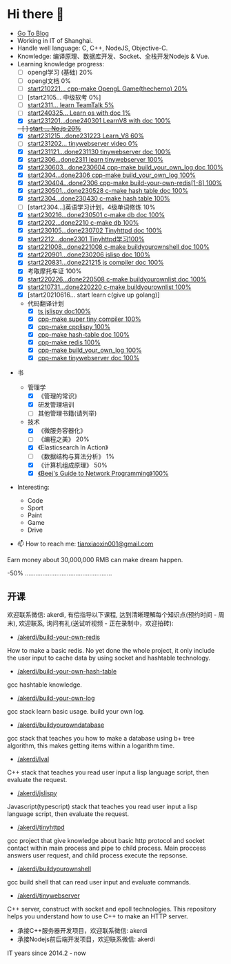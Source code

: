 # Hi there 👋

+ [Go To Blog](https://akerdi.github.io)
+ Working in IT of Shanghai.
+ Handle well language: C, C++, NodeJS, Objective-C.
+ Knowledge: 编译原理、数据库开发、Socket、全栈开发Nodejs & Vue.
+ Learning knowledge progress: 
  - [ ] opengl学习 (基础) 20%
  - [ ] opengl文档 0%
  - [ ] [start210221... cpp-make OpengL Game(thecherno) 20%](https://www.bilibili.com/video/BV1mL4y1b7vZ/?spm_id_from=333.337.search-card.all.click&vd_source=3870947727828a3261a9d870fa8d6f2c)
  - [ ] [start2105... 中级软考 0%]
  - [ ] [start2311... learn TeamTalk 5%](https://github.com/balloonwj/TeamTalk)
  - [ ] [start240325... Learn os with doc 1%](https://github.com/akerdi/os01)
  - [x] [start231201...done240301 LearnV8 with doc 100%](https://github.com/akerdi/Learn_V8)
  
  ~~- [ ] [start ... No.js 20%](知晓如何构建和调用过程)~~
  - [x] [start231215...done231223 Learn_V8 60%](https://github.com/akerdi/Learn_V8)
  - [ ] [start231202... tinywebserver video 0%](https://bilibili.com)
  - [x] [start231121...done231130 tinywebserver doc 100%](https://github.com/akerdi/tinywebserver)
  - [x] [start2306...done2311 learn tinywebserver 100%](https://github.com/qinguoyi/TinyWebServer)
  - [x] [start230603...done230604 cpp-make build_your_own_log doc 100%](https://github.com/akerdi/build_your_own_log)
  - [x] [start2304...done2306 cpp-make build_your_own_log 100%](https://github.com/rxi/log.c)
  - [x] [start230404...done2306 cpp-make build-your-own-redis[1-8] 100%](https://build-your-own.org/redis/)
  - [x] [start230501...done230528 c-make hash table doc 100%](https://github.com/akerdi/build-your-own-hash-table)
  - [x] [start2304...done230430 c-make hash table 100%](https://github.com/jamesroutley/write-a-hash-table)
  - [ ] [start2304...]英语学习计划，4级单词修炼 10%
  - [x] [start230216...done230501 c-make db doc 100%](https://github.com/akerdi/buildyourownsqlite)
  - [x] [start2202...done2210 c-make db 100%](https://cstack.github.io/db_tutorial/)
  - [x] [start230105...done230702 Tinyhttpd doc 100%](https://github.com/akerdi/tinyhttpd)
  - [x] [start2212...done2301 Tinyhttpd学习100%](http://www.buildyourownlisp.com/)
  <!-- [x] [c-make **Programing Language** 99%](http://www.buildyourownlisp.com/) -->
  <!-- [x] c-make **Programing Language** write an artical 95% -->
  - [x] [start221008...done221008 c-make buildyourownshell doc 100%](https://github.com/akerdi/buildyourownshell)
  - [x] [start220901...done230206 jslisp doc 100%](https://github.com/akerdi/jslispy)
  - [x] [start220831...done221215 js compiler doc 100%](https://github.com/akerdi/compiler)
  - [x] 考取摩托车证 100%
  - [x] [start220226...done220508 c-make buildyourownlist doc 100%](http://www.buildyourownlisp.com/)
  - [x] [start210731...done220220 c-make buildyourownlist 100%](http://www.buildyourownlisp.com/)
  - [x] [start20210616... start learn c(give up golang)] 
  
  + 代码翻译计划
    - [x] [ts jslispy doc100%](https://github.com/akerdi/jslispy)
    - [x] [cpp-make super tiny compiler 100%](https://github.com/akerdi/cpp_compiler)
    - [x] [cpp-make cpplispy 100%](https://github.com/akerdi/cpplispy)
    - [x] [cpp-make hash-table doc 100%](https://github.com/akerdi/build-your-own-hash-table)
    - [x] [cpp-make redis 100%](https://github.com/akerdi/build-your-own-redis)
    - [x] [cpp-make build_your_own_log 100%](https://github.com/akerdi/build_your_own_log)
    - [x] [cpp-make tinywebserver doc 100%](https://github.com/akerdi/tinywebserver-private) 
    
<!--
+ 学习赚钱
  + 游戏
    - [x] cocoscreator学习
    - [x] flappybird
    - [x] 打飞机
    - [x] 打小鸟
-->


+ 书
  + 管理学
    - [x] 《管理的常识》
    - [x] 研发管理培训
    - [ ] 其他管理书籍(请列举)
  + 技术
    - [x] 《微服务容器化》
    - [ ] 《编程之美》 20%
    - [x] 《Elasticsearch In Action》
    - [ ] 《数据结构与算法分析》 1%
    - [x] 《计算机组成原理》 50%
    - [x] [《Beej's Guide to Network Programming》100%](https://beej.us/guide/bgnet/)
   
  <!--
  + 小说
    - [x] 霸道人生 - 有点意思
    - [x] 武动乾坤 - 看动漫+听bilibili和z-library 联合起来肝完。1200篇之后作者急了，步子迈大了扯着蛋了，感情处理也是虎头蛇尾没有交代。
    - [x] 神墓 - 想象力宏大，有意思
    - [x] 仙逆 - 清新脱俗，写的也不错
    - [x] 明朝那些事 - 推荐
    - [x] 修真聊天群 - 时间杀手，看起来挺无聊的，浪费时间
  -->

+ Interesting:
  + Code
  + Sport
  + Paint
  + Game
  + Drive
<!--   + Girls -->

+ 📫 How to reach me: tianxiaoxin001@gmail.com

<!-- + ⚡ Fun fact: I like girls, I want to have more gf(if I become rich), But I like my littleshuai best. -->

  Earn money about 30,000,000 RMB can make dream happen.
  
  -50% ..................................................
  
## 开课

欢迎联系微信: akerdi, 有偿指导以下课程, 达到清晰理解每个知识点(预约时间 - 周末), 欢迎联系, 询问有礼(送试听视频 - 正在录制中，欢迎拍砖):
  + <a target="_blank" href="https://github.com/akerdi/build-your-own-redis">/akerdi/build-your-own-redis</a>
  
How to make a basic redis. No yet done the whole project, it only include the user input to cache data by using socket and hashtable technology.
  + <a target="_blank" href="https://github.com/akerdi/build-your-own-hash-table">/akerdi/build-your-own-hash-table</a>
  
gcc hashtable knowledge.
  + [/akerdi/build-your-own-log](https://github.com/akerdi/build_your_own_log)

gcc stack learn basic usage. build your own log.
  + [/akerdi/buildyourowndatabase](https://github.com/akerdi/buildyourowndatabase)

gcc stack that teaches you how to make a database using b+ tree algorithm, this makes getting items within a logarithm time.
  + [/akerdi/lval](https://github.com/akerdi/lval)

C++ stack that teaches you read user input a lisp language script, then evaluate the request.
  + [/akerdi/jslispy](https://github.com/akerdi/jslispy)

Javascript(typescript) stack that teaches you read user input a lisp language script, then evaluate the request.
  + [/akerdi/tinyhttpd](https://github.com/akerdi/tinyhttpd)

gcc project that give knowledge about basic http protocol and socket contact within main process and pipe to child process. Main proccess answers user request, and child process execute the repsonse.
  + [/akerdi/buildyourownshell](https://github.com/akerdi/buildyourownshell)

gcc build shell that can read user input and evaluate commands.
  + [/akerdi/tinywebserver](https://github.com/akerdi/tinywebserver-private)

C++ server, construct with socket and epoll technologies. This repository helps you understand how to use C++ to make an HTTP server.


+ 承接C++服务器开发项目，欢迎联系微信: akerdi
+ 承接Nodejs前后端开发项目，欢迎联系微信: akerdi
<!-- + 欢迎关注微信订阅号 · 哈士程视界-->

IT years since 2014.2 - now
